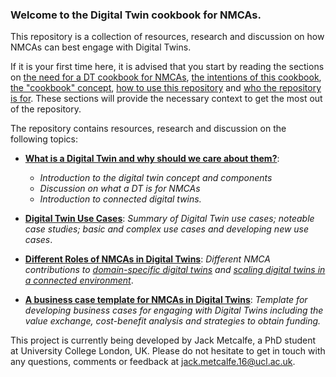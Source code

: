 ### Welcome to the Digital Twin cookbook for NMCAs. 

This repository is a collection of resources, research and discussion on how NMCAs can best engage with Digital Twins. 

If it is your first time here, it is advised that you start by reading the sections on [the need for a DT cookbook for NMCAs](why-we-need-a-DT-cookbook.md), [the intentions of this cookbook](cookbook-aims.md), [the "cookbook" concept](the-cookbook-concept.md), [how to use this repository](how-to-use-this-repository.md) and [who the repository is for](intended-audience.md). These sections will provide the necessary context to get the most out of the repository. 

The repository contains resources, research and discussion on the following topics: 

- [**What is a Digital Twin and why should we care about them?**](what-is-a-digital-twin/README.md):
    - *Introduction to the digital twin concept and components*
    - *Discussion on what a DT is for NMCAs*
    - *Introduction to connected digital twins.*

- [**Digital Twin Use Cases**](digital-twin-use-cases/README.md): *Summary of Digital Twin use cases; noteable case studies; basic and complex use cases and developing new use cases*.

- [**Different Roles of NMCAs in Digital Twins**](role-nmca-in-digital-twins/README.md): *Different NMCA contributions to [domain-specific digital twins](role-of-nmca-in-digital-twins/role-of-nmcas-in-domain-specific-digital-twins.md) and [scaling digital twins in a connected environment](role-of-nmca-in-digital-twins/role-of-nmcas-in-scaling-digital-twins.md)*.

- [**A business case template for NMCAs in Digital Twins**](nmca-digital-twin-business-case.md): *Template for developing business cases for engaging with Digital Twins including the value exchange, cost-benefit analysis and strategies to obtain funding.*

This project is currently being developed by Jack Metcalfe, a PhD student at University College London, UK. Please do not hesitate to get in touch with any questions, comments or feedback at jack.metcalfe.16@ucl.ac.uk. 






